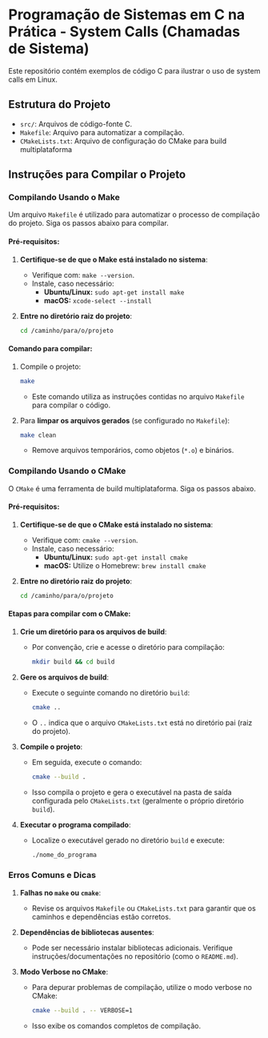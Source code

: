 # Programação de Sistemas em C na Prática - System Calls (Chamadas de Sistema)

Este repositório contém exemplos de código C para ilustrar o uso de system calls em Linux.

## Estrutura do Projeto

* `src/`: Arquivos de código-fonte C.
* `Makefile`: Arquivo para automatizar a compilação.
* `CMakeLists.txt`: Arquivo de configuração do CMake para build multiplataforma

## Instruções para Compilar o Projeto

### **Compilando Usando o Make**

Um arquivo `Makefile` é utilizado para automatizar o processo de compilação do projeto. Siga os passos abaixo para compilar.

#### Pré-requisitos:
1. **Certifique-se de que o Make está instalado no sistema**:
    - Verifique com: `make --version`.
    - Instale, caso necessário:
        - **Ubuntu/Linux:** `sudo apt-get install make`
        - **macOS:** `xcode-select --install`

2. **Entre no diretório raiz do projeto**:
   ```bash
   cd /caminho/para/o/projeto
   ```

#### Comando para compilar:
1. Compile o projeto:
   ```bash
   make
   ```
    - Este comando utiliza as instruções contidas no arquivo `Makefile` para compilar o código.

2. Para **limpar os arquivos gerados** (se configurado no `Makefile`):
   ```bash
   make clean
   ```
    - Remove arquivos temporários, como objetos (`*.o`) e binários.

### **Compilando Usando o CMake**

O `CMake` é uma ferramenta de build multiplataforma. Siga os passos abaixo.

#### Pré-requisitos:
1. **Certifique-se de que o CMake está instalado no sistema**:
    - Verifique com: `cmake --version`.
    - Instale, caso necessário:
        - **Ubuntu/Linux:** `sudo apt-get install cmake`
        - **macOS:** Utilize o Homebrew: `brew install cmake`

2. **Entre no diretório raiz do projeto**:
   ```bash
   cd /caminho/para/o/projeto
   ```

#### Etapas para compilar com o CMake:
1. **Crie um diretório para os arquivos de build**:
    - Por convenção, crie e acesse o diretório para compilação:
      ```bash
      mkdir build && cd build
      ```

2. **Gere os arquivos de build**:
    - Execute o seguinte comando no diretório `build`:
      ```bash
      cmake ..
      ```
    - O `..` indica que o arquivo `CMakeLists.txt` está no diretório pai (raiz do projeto).

3. **Compile o projeto**:
    - Em seguida, execute o comando:
      ```bash
      cmake --build .
      ```
    - Isso compila o projeto e gera o executável na pasta de saída configurada pelo `CMakeLists.txt` (geralmente o próprio diretório `build`).

4. **Executar o programa compilado**:
    - Localize o executável gerado no diretório `build` e execute:
      ```bash
      ./nome_do_programa
      ```

### **Erros Comuns e Dicas**

1. **Falhas no `make` ou `cmake`**:
    - Revise os arquivos `Makefile` ou `CMakeLists.txt` para garantir que os caminhos e dependências estão corretos.

2. **Dependências de bibliotecas ausentes**:
    - Pode ser necessário instalar bibliotecas adicionais. Verifique instruções/documentações no repositório (como o `README.md`).

3. **Modo Verbose no CMake**:
    - Para depurar problemas de compilação, utilize o modo verbose no CMake:
      ```bash
      cmake --build . -- VERBOSE=1
      ```

    - Isso exibe os comandos completos de compilação.
